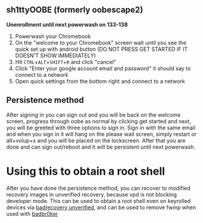 ## sh1ttyOOBE (formerly oobescape2)
**Unenrollment until next powerwash on 133-138**

1. Powerwash your Chromebook
2. On the "welcome to your Chromebook" screen wait until you see the quick set up with android button (DO NOT PRESS GET STARTED IF IT DOESN'T SHOW IMMEDIATELY)
3. Hit `CTRL`+`ALT`+`SHIFT`+`R` and click "cancel"
4. Click "Enter your google account email and password" it should say to connect to a network
5. Open quick settings from the bottom right and connect to a network

## Persistence method
After signing in you can sign out and you will be back on the welcome screen, progress through oobe as normal by clicking get started and next, you will be greeted with three options to sign in. Sign in with the same email and when you sign in it will hang on the please wait screen, simply restart or alt+volup+x and you will be placed on the lockscreen. After that you are done and can sign out/reboot and it will be persistent until next powerwash.
# Using this to obtain a root shell 
After you have done the persistence method, you can recover to modified recovery images in unverified recovery, because vpd is not blocking developer mode.  This can be used to obtain a root shell even on keyrolled devices via [badrecovery unverified](https://github.com/BinBashBanana/badrecovery#:~:text=unverified,-version), and can be used to remove fwmp when used with [badbr0ker](https://github.com/crosbreaker/badbr0ker)
